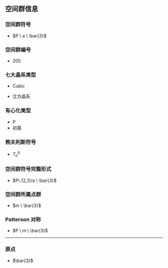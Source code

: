 

## 空间群信息

### 空间群符号

- $P \ a \ \bar{3}$

### 空间群编号

-  205

### 七大晶系类型

- Cubic

- 立方晶系

### 有心化类型

- P
- 初基

### 熊夫利斯符号

- $T_h^{6}$

### 空间群符号完整形式

- $P\ {2_1}/a \ \bar{3}$

### 空间群所属点群

- $m \ \bar{3}$

### Patterson 对称

- $P \ m \ \bar{3}$

---

### 原点

- $\bar{3}$

